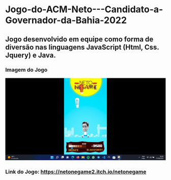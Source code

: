 # Jogo-do-ACM-Neto---Candidato-a-Governador-da-Bahia-2022

## Jogo desenvolvido em equipe como forma de diversão nas linguagens JavaScript (Html, Css. Jquery) e Java.


### Imagem do Jogo

![Game ACM Neto](https://github.com/analistaatila/Jogo-do-ACM-Neto---Candidato-a-Governador-da-Bahia-2022/blob/main/Imagem%20do%20Jogo.jpg)

### Link do Jogo: https://netonegame2.itch.io/netonegame
